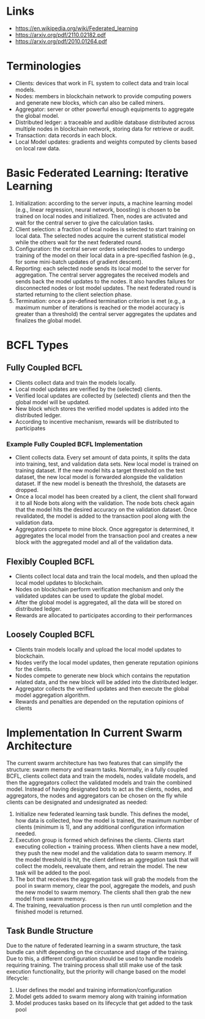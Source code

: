 # Links
- https://en.wikipedia.org/wiki/Federated_learning
- https://arxiv.org/pdf/2110.02182.pdf
- https://arxiv.org/pdf/2010.01264.pdf

# Terminologies
- Clients: devices that work in FL system to collect data and train local models.
- Nodes: members in blockchain network to provide computing powers and generate new blocks, which can also be called miners.
- Aggregator: server or other powerful enough equipments to aggregate the global model.
- Distributed ledger: a traceable and audible database distributed across multiple nodes in blockchain network, storing data for retrieve or audit.
- Transaction: data records in each block.
- Local Model updates: gradients and weights computed by clients based on local raw data.

# Basic Federated Learning: Iterative Learning
1. Initialization: according to the server inputs, a machine learning model (e.g., linear regression, neural network, boosting) is chosen to be trained on local nodes and initialized. Then, nodes are activated and wait for the central server to give the calculation tasks.
2. Client selection: a fraction of local nodes is selected to start training on local data. The selected nodes acquire the current statistical model while the others wait for the next federated round.
3. Configuration: the central server orders selected nodes to undergo training of the model on their local data in a pre-specified fashion (e.g., for some mini-batch updates of gradient descent).
4. Reporting: each selected node sends its local model to the server for aggregation. The central server aggregates the received models and sends back the model updates to the nodes. It also handles failures for disconnected nodes or lost model updates. The next federated round is started returning to the client selection phase.
5. Termination: once a pre-defined termination criterion is met (e.g., a maximum number of iterations is reached or the model accuracy is greater than a threshold) the central server aggregates the updates and finalizes the global model.

# BCFL Types
## Fully Coupled BCFL
- Clients collect data and train the models locally.
- Local model updates are verified by the (selected) clients.
- Verified local updates are collected by (selected) clients and then the global model will be updated.
- New block which stores the verified model updates is added into the distributed ledger.
- According to incentive mechanism, rewards will be distributed to participates

### Example Fully Coupled BCFL Implementation
- Client collects data. Every set amount of data points, it splits the data into training, test, and validation data sets. New local model is trained on training dataset. If the new model hits a target threshold on the test dataset, the new local model is forwarded alongside the validation dataset. If the new model is beneath the threshold, the datasets are dropped.
- Once a local model has been created by a client, the client shall forward it to all Node bots along with the validation. The node bots check again that the model hits the desired accuracy on the validation dataset. Once revalidated, the model is added to the transaction pool along with the validation data.
- Aggregators compete to mine block. Once aggregator is determined, it aggregates the local model from the transaction pool and creates a new block with the aggregated model and all of the validation data.

## Flexibly Coupled BCFL
- Clients collect local data and train the local models, and then upload the local model updates to blockchain.
- Nodes on blockchain perform verification mechanism and only the validated updates can be used to update the global model.
- After the global model is aggregated, all the data will be stored on distributed ledger.
- Rewards are allocated to participates according to their performances

## Loosely Coupled BCFL
- Clients train models locally and upload the local model updates to blockchain.
- Nodes verify the local model updates, then generate reputation opinions for the clients.
- Nodes compete to generate new block which contains the reputation related data, and the new block will be added into the distributed ledger.
- Aggregator collects the verified updates and then execute the global model aggregation algorithm.
- Rewards and penalties are depended on the reputation opinions of clients

# Implementation In Current Swarm Architecture
The current swarm architecture has two features that can simplify the structure: swarm memory and swarm tasks. Normally, in a fully coupled BCFL, clients collect data and train the models, nodes validate models, and then the aggregators collect the validated models and train the combined model. Instead of having designated bots to act as the clients, nodes, and aggregators, the nodes and aggregators can be chosen on the fly while clients can be designated and undesignated as needed:
1. Initialize new federated learning task bundle. This defines the model, how data is collected, how the model is trained, the maximum number of clients (minimum is 1), and any additional configuration information needed.
2. Execution group is formed which definines the clients. Clients start executing collection + training process. When clients have a new model, they push the new model and the validation data to swarm memory. If the model threshold is hit, the client defines an aggregation task that will collect the models, reevaluate them, and retrain the model. The new task will be added to the pool.
3. The bot that receives the aggregation task will grab the models from the pool in swarm memory, clear the pool, aggregate the models, and push the new model to swarm memory. The clients shall then grab the new model from swarm memory.
4. The training, reevaluation process is then run until completion and the finished model is returned.

## Task Bundle Structure
Due to the nature of federated learning in a swarm structure, the task bundle can shift depending on the circustance and stage of the training. Due to this, a different configuration should be used to handle models requiring training. The training process shall still make use of the task execution functionality, but the priority will change based on the model lifecycle:
1. User defines the model and training information/configuration
2. Model gets added to swarm memory along with training information
3. Model produces tasks based on its lifecycle that get added to the task pool
